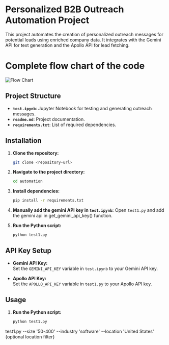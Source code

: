 # Personalized B2B Outreach Automation Project

This project automates the creation of personalized outreach messages for potential leads using enriched company data. It integrates with the Gemini API for text generation and the Apollo API for lead fetching.

# Complete flow chart of the code
![Flow Chart](https://raw.githubusercontent.com/vishwashsharma/automation/main/flowchart.png)

## Project Structure

- **`test.ipynb`**: Jupyter Notebook for testing and generating outreach messages.
- **`readme.md`**: Project documentation.
- **`requirements.txt`**: List of required dependencies.

## Installation

1. **Clone the repository:**
   ```bash
   git clone <repository-url>
   ```
2. **Navigate to the project directory:**
   ```bash
   cd automation
   ```
3. **Install dependencies:**
   ```bash
   pip install -r requirements.txt
   ```

4. **Manually add the gemini API key in `test.ipynb`:**
   Open `test1.py` and add the gemini api in get_gemini_api_key() function.


5. **Run the Python script:**
   ```bash
   python test1.py
   ```

## API Key Setup

- **Gemini API Key:**  
  Set the `GEMINI_API_KEY` variable in `test.ipynb` to your Gemini API key.

- **Apollo API Key:**  
  Set the `APOLLO_API_KEY` variable in `test1.py` to your Apollo API key.

## Usage
1. **Run the Python script:**
   ```bash
   python test1.py
   ```
test1.py --size '50-400' --industry 'software' --location 'United States' {optional location filter}

